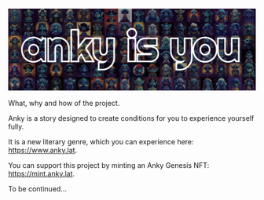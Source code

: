![Anky Is You](/public/images/ankyisyou.png)

What, why and how of the project.

Anky is a story designed to create conditions for you to experience yourself fully.

It is a new literary genre, which you can experience here: https://www.anky.lat.

You can support this project by minting an Anky Genesis NFT: https://mint.anky.lat.

To be continued...
